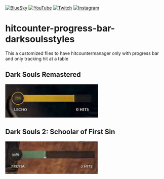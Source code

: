 [![BlueSky](https://img.shields.io/badge/BlueSky-Follow-blue)](https://bsky.app/profile/wolfan.bsky.social) [![YouTube](https://img.shields.io/badge/YouTube-Subscribe-red)](https://www.youtube.com/@wolfangomg) [![Twitch](https://img.shields.io/badge/Twitch-Follow-purple)](https://www.twitch.tv/wolfang3/) [![Instagram](https://img.shields.io/badge/Instagram-Follow-E4405F)](https://www.instagram.com/wolfangomg/)

# hitcounter-progress-bar-darksoulsstyles
This a customized files to have hitcountermanager only with progress bar and only tracking hit at a table

## Dark Souls Remastered
![si](https://github.com/wolfangomg/hitcounter-progress-bar-darksoulsstyles/blob/main/faq/1.png)

## Dark Souls 2: Schoolar of First Sin
![si](https://github.com/wolfangomg/hitcounter-progress-bar-darksoulsstyles/blob/main/faq/2.png)
